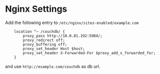 # Nginx Settings

Add the following entry to `/etc/nginx/sites-enabled/example.com`

        location ^~ /couchdb/ {
            proxy_pass http://10.0.81.192:5984/;
            proxy_redirect off;
            proxy_buffering off;
            proxy_set_header Host $host;
            proxy_set_header X-Forwarded-For $proxy_add_x_forwarded_for;
        }

and use `http://example.com/couchdb` as db url.
